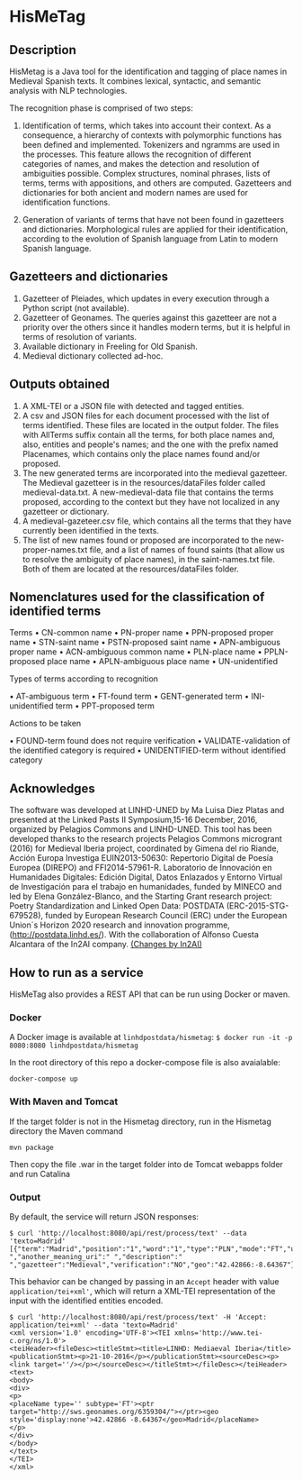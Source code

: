 # HisMeTag


## Description

HisMetag is a Java tool for the identification and tagging of place names in Medieval Spanish texts. It combines lexical, syntactic, and semantic analysis with NLP technologies.

The recognition phase is comprised of two steps:

1. Identification of terms, which takes into account their context. As a consequence, a hierarchy of contexts with polymorphic functions has been defined and implemented. Tokenizers and ngramms are used in the processes. This feature allows the recognition of different categories of names, and makes the detection and resolution of ambiguities possible. Complex structures, nominal phrases, lists of terms, terms with appositions, and others are computed. Gazetteers and dictionaries for both ancient and modern names are used for identification functions.

2. Generation of variants of terms that have not been found in gazetteers and dictionaries. Morphological rules are applied for their identification, according to the evolution of Spanish language from Latin to modern Spanish language.

## Gazetteers and dictionaries

1. Gazetteer of Pleiades, which updates in every execution through a Python script (not available).
2. Gazetteer of Geonames. The queries against this gazetteer are not a priority over the others since it handles modern terms, but it is helpful in terms of resolution of variants.
3. Available dictionary in Freeling for Old Spanish.
4. Medieval dictionary collected ad-hoc.

## Outputs obtained

1.	A XML-TEI or a JSON file with detected and tagged entities.
2.	A csv and JSON files for each document processed with the list of terms identified. These files are located in the output folder. The files with AllTerms suffix contain all the terms, for both place names and, also, entities and people's names; and the one with the prefix named Placenames, which contains only the place names found and/or proposed.
3.	The new generated terms are incorporated into the medieval gazetteer. The Medieval gazetteer is in the resources/dataFiles folder called medieval-data.txt. A new-medieval-data file that contains the terms proposed, according to the context but they have not localized in any gazetteer or dictionary.
4.	A medieval-gazeteer.csv file, which contains all the terms that they have currently been identified in the texts.
5.	The list of new names found or proposed are incorporated to the new-proper-names.txt file, and a list of names of found saints (that allow us to resolve the ambiguity of place names), in the saint-names.txt file. Both of them are located at the resources/dataFiles folder.


## Nomenclatures used for the classification of identified terms

Terms
•	CN-common name
•	PN-proper name
•	PPN-proposed proper name
•	STN-saint name
•	PSTN-proposed saint name
•	APN-ambiguous proper name
•	ACN-ambiguous common name
•	PLN-place name
•	PPLN-proposed place name
•	APLN-ambiguous place name
•	UN-unidentified

Types of terms according to recognition

•	AT-ambiguous term
•	FT-found term
•	GENT-generated term
•	INI-unidentified term
•	PPT-proposed term

Actions to be taken

•	FOUND-term found does not require verification
•	VALIDATE-validation of the identified category is required
•	UNIDENTIFIED-term without identified category

## Acknowledges

The software was developed at LINHD-UNED by Ma Luisa Diez Platas and presented at the Linked Pasts II Symposium,15-16 December, 2016, organized by Pelagios Commons and LINHD-UNED.  This tool has been developed thanks to the research projects Pelagios Commons microgrant (2016) for Medieval Iberia project, coordinated by Gimena del rio Riande, Acción Europa Investiga EUIN2013-50630: Repertorio Digital de Poesía Europea (DIREPO) and FFI2014-57961-R. Laboratorio de Innovación en Humanidades Digitales: Edición Digital, Datos Enlazados y Entorno Virtual de Investigación para el trabajo en humanidades, funded by MINECO and led by Elena González-Blanco, and the Starting Grant research project: Poetry Standardization and Linked Open Data: POSTDATA (ERC-2015-STG-679528), funded by European Research Council (ERC) under the European Union´s Horizon 2020 research and innovation programme, (http://postdata.linhd.es/). 
With the collaboration of Alfonso Cuesta Alcantara of the In2AI company. [(Changes by In2AI)](CHANGES.md)

## How to run as a service

HisMeTag also provides a REST API that can be run using Docker or maven.

### Docker
A Docker image is available at `linhdpostdata/hismetag`:
``
$ docker run -it -p 8080:8080 linhdpostdata/hismetag
``

In the root directory of this repo a docker-compose file is also avaialable:
```
docker-compose up
```

### With Maven and Tomcat
If the target folder is not in the Hismetag directory, run in the Hismetag directory the Maven command
```
mvn package
```
Then copy the file .war in the target folder into de Tomcat webapps folder and run Catalina

### Output
By default, the service will return JSON responses:
```
$ curl 'http://localhost:8080/api/rest/process/text' --data 'texto=Madrid'
[{"term":"Madrid","position":"1","word":"1","type":"PLN","mode":"FT","uri":"http://sws.geonames.org/6359304/","current_term":"Madrid","ambiguous":"NO","another_meaning":" ","another_meaning_uri":" ","description":" ","gazetteer":"Medieval","verification":"NO","geo":"42.42866:-8.64367"}]
```

This behavior can be changed by passing in an `Accept` header with value `application/tei+xml'`, which will return a XML-TEI representation of the input with the identified entities encoded.
```
$ curl 'http://localhost:8080/api/rest/process/text' -H 'Accept: application/tei+xml' --data 'texto=Madrid'
<xml version='1.0' encoding='UTF-8'><TEI xmlns='http://www.tei-c.org/ns/1.0'>
<teiHeader><fileDesc><titleStmt><title>LINHD: Mediaeval Iberia</title><publicationStmt><p>21-10-2016</p></publicationStmt><sourceDesc><p><link target=''/></p></sourceDesc></titleStmt></fileDesc></teiHeader>
<text>
<body>
<div>
<p>
<placeName type='' subtype='FT'><ptr target="http://sws.geonames.org/6359304/"></ptr><geo style='display:none'>42.42866 -8.64367</geo>Madrid</placeName>
</p>
</div>
</body>
</text>
</TEI>
</xml>
```
